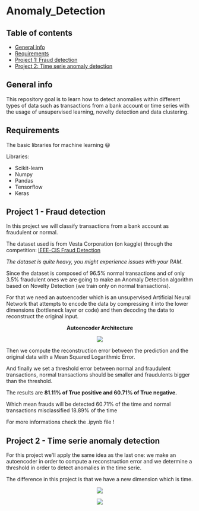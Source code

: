 # Anomaly_Detection

## Table of contents
* [General info](#general-info)
* [Requirements](#requirements)
* [Project 1: Fraud detection](#project-1---Fraud-detection)
* [Project 2: Time serie anomaly detection](#project-2---Time-serie-anomaly-detection)

## General info

This repository goal is to learn how to detect anomalies within different types of data such as transactions from a bank account or time series with the usage of unsupervised learning, novelty detection and data clustering.

## Requirements

The basic libraries for machine learning 😃

Libraries:
* Scikit-learn
* Numpy
* Pandas
* Tensorflow
* Keras

## Project 1 - Fraud detection

In this project we will classify transactions from a bank account as fraudulent or normal.

The dataset used is from Vesta Corporation (on kaggle) through the competition: <a href= https://www.kaggle.com/c/ieee-fraud-detection> IEEE-CIS Fraud Detection</a>

*The dataset is quite heavy, you might experience issues with your RAM.*

Since the dataset is composed of 96.5% normal transactions and of only 3.5% fraudulent ones we are going to make an Anomaly Detection algorithm based on Novelty Detection (we train only on normal transactions).

For that we need an autoencoder which is an unsupervised Artificial Neural Network that attempts to encode the data by compressing it into the lower dimensions (bottleneck layer or code) and then decoding the data to reconstruct the original input.

<p align="center"> <b>Autoencoder Architecture</b> </p>
<p align="center">
<img src="https://user-images.githubusercontent.com/65224852/143266758-c5f101bc-1787-4694-a30c-596f8b5df599.png">
</p>

Then we compute the reconstruction error between the prediction and the original data with a Mean Squared Logarithmic Error.

And finally we set a threshold error between normal and fraudulent transactions, normal transactions should be smaller and fraudulents bigger than the threshold.

The results are **81.11% of True positive and 60.71% of True negative.**

Which mean frauds will be detected 60.71% of the time and normal transactions misclassified 18.89% of the time

For more informations check the .ipynb file !

## Project 2 - Time serie anomaly detection

For this project we'll apply the same idea as the last one: we make an autoencoder in order to compute a reconstruction error and we determine a threshold in order to detect anomalies in the time serie.

The difference in this project is that we have a new dimension which is time.

<p align="center">
<img src="https://user-images.githubusercontent.com/65224852/154252482-8e4c5c90-9d75-40f9-8a16-c44caacf7069.png">
</p>

<p align="center">
<img src="https://user-images.githubusercontent.com/65224852/154252696-988e5726-808a-4167-abd3-ac5a2700ba27.png">
</p>
